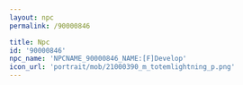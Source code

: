 ```yaml
---
layout: npc
permalink: /90000846

title: Npc
id: '90000846'
npc_name: 'NPCNAME_90000846_NAME:[F]Develop'
icon_url: 'portrait/mob/21000390_m_totemlightning_p.png'
---
```


